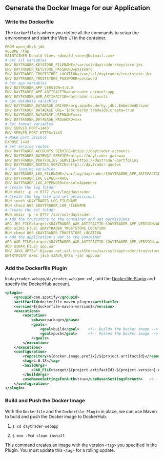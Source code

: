 
    
## Generate the Docker Image for our Application
 
### Write the Dockerfile
    
The `Dockerfile` is where you define all the commands to setup the environment and start the Web UI in the container.

```yaml
FROM openjdk:8-jdk
VOLUME /tmp
MAINTAINER Donald Vines <donald_vines@hotmail.com>
# Set ssl variables
ENV DAYTRADER_KEYSTORE_FILENAME=/var/ssl/daytrader/keystore.jks
ENV DAYTRADER_KEYSTORE_PASSWORD=password
ENV DAYTRADER_TRUSTSTORE_LOCATION=/var/ssl/daytrader/truststore.jks
ENV DAYTRADER_TRUSTSTORE_PASSWORD=password
# Set app variables
ENV DAYTRADER_APP_VERSION=4.0.0
ENV DAYTRADER_APP_ARTIFACTID=daytrader-accountsapp
ENV DAYTRADER_WAR_ARTIFACTID=daytrader-accounts
# Set database variables
ENV DAYTRADER_DATABASE_DRIVER=org.apache.derby.jdbc.EmbeddedDriver
ENV DAYTRADER_DATABASE_URL='jdbc:derby:tradesdb;create=true'
ENV DAYTRADER_DATABASE_USERNAME=xxx
ENV DAYTRADER_DATABASE_PASSWORD=xxx
# Set tomcat variables
ENV SERVER_PORT=1443
ENV SERVER_PORT_HTTPS=1443
# Make port visible
EXPOSE 1443
# Set service routes
ENV DAYTRADER_ACCOUNTS_SERVICE=https://daytrader-accounts
ENV DAYTRADER_GATEWAY_SERVICE=https://daytrader-gateway
ENV DAYTRADER_PORTFOLIOS_SERVICE=https://daytrader-portfolios
ENV DAYTRADER_QUOTES_SERVICE=https://daytrader-quotes
# Set logging variables
ENV DAYTRADER_LOG_FILENAME=/var/log/daytrader/$DAYTRADER_APP_ARTIFACTID-$DAYTRADER_APP_VERSION.log
ENV DAYTRADER_LOG_LEVEL=TRACE
ENV DAYTRADER_LOG_APPENDER=ConsoleAppender
# Create the log folder
RUN mkdir -p -m 0777 /var/log/daytrader
# Create the log file and set permissions
RUN touch $DAYTRADER_LOG_FILENAME
RUN chmod 666 $DAYTRADER_LOG_FILENAME
# Create the ssl folder
RUN mkdir -p -m 0777 /var/ssl/daytrader
# Add the truststore to the container and set permissions
ARG JKS_FILE=target/$DAYTRADER_WAR_ARTIFACTID-$DAYTRADER_APP_VERSION/WEB-INF/classes/truststore.jks
ADD ${JKS_FILE} $DAYTRADER_TRUSTSTORE_LOCATION
RUN chmod 666 $DAYTRADER_TRUSTSTORE_LOCATION
# Add the application's war to the container
ARG WAR_FILE=target/$DAYTRADER_WAR_ARTIFACTID-$DAYTRADER_APP_VERSION.war
ADD ${WAR_FILE} app.war
ENV JAVA_OPTS="-Djavax.net.ssl.trustStore=/var/ssl/daytrader/truststore.jks -Djavax.net.ssl.trustStorePassword=password"
ENTRYPOINT exec java $JAVA_OPTS -jar app.war
```

### Add the Dockerfile Plugin

In `daytrader-webapp/daytrader-web/pom.xml`, add the [Dockerfile Plugin](https://github.com/spotify/dockerfile-maven) and specify the DockerHub account. 
        
```xml
<plugin>
    <groupId>com.spotify</groupId>
    <artifactId>dockerfile-maven-plugin</artifactId>
    <version>${dockerfile-maven-version}</version>
    <executions>
        <execution>
            <phase>package</phase>
            <goals>
                <goal>build</goal>    <!-- Builds the Docker image -->
                <goal>push</goal>     <!-- Pushes the Docker image -->
            </goals>
        </execution>
    </executions>
    <configuration>
        <repository>${docker.image.prefix}/${project.artifactId}</repository>
        <tag>4.0.18</tag>
        <buildArgs>
            <JAR_FILE>target/${project.artifactId}-${project.version}.war</JAR_FILE>
        </buildArgs>
        <useMavenSettingsForAuth>true</useMavenSettingsForAuth>   <!-- Authenticates to your DockerHub account -->
    </configuration>
</plugin>
```

### Build and Push the Docker Image

With the `Dockerfile` and the `Dockerfile Plugin` in place, we can use Maven to build and push the Docker image to DockerHub.

1.  `$ cd daytrader-webapp`

2.  `$ mvn -Pcd clean install`

This command creates an image with the version `<tag>` you specified in the Plugin. You must update this `<tag>` for a rolling update.
    

